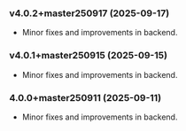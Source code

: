 ### v4.0.2+master250917 (2025-09-17)

- Minor fixes and improvements in backend.


### v4.0.1+master250915 (2025-09-15)

- Minor fixes and improvements in backend.


### 4.0.0+master250911 (2025-09-11)

- Minor fixes and improvements in backend.


